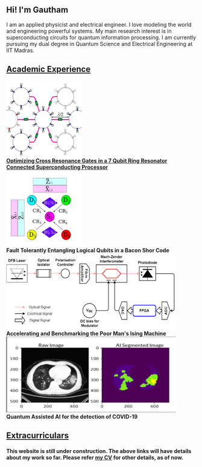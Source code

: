 ## Hi! I'm Gautham
I am an applied physicist and electrical engineer. I love modeling the world and engineering powerful systems. My main research interest is in superconducting circuits for quantum information processing. I am currently pursuing my dual degree in Quantum Science and Electrical Engineering at IIT Madras. 

## [Academic Experience](https://gautham-umasankar.github.io/academic_experience.html)


<div class="row">
  <div class="column">
    <img src="/pictures/ring.png" alt="Qubits connected with a ring" width = "200" height = "200">
  </div>
  <div class = "column">
    <strong><a href="https://gautham-umasankar.github.io/academic_experience.html#CRGate">Optimizing Cross Resonance Gates in a 7 Qubit Ring Resonator Connected Superconducting Processor</a> </strong>
  </div>
</div>

<div class="row">
  <div class="column">
    <img src="/pictures/entangling_logical_qubits.png" alt="Entangling Logical Qubits" width = "200" height = "200">
  </div>
  <div class = "column">
    <strong> Fault Tolerantly Entangling Logical Qubits in a Bacon Shor Code </strong>
  </div>
</div>

<div class="row">
  <div class="column">
    <img src="/pictures/poor_man_schematic.png" alt="The Poor Man's Ising Machine" width = "450" height = "200">
  </div>
</div>

<div class = "row">
  <div class = "column">
    <strong> Accelerating and Benchmarking the Poor Man's Ising Machine </strong>
  </div>
</div>

<div class="row">
  <div class="column">
    <img src="/pictures/Segmented_Lungs.png" alt="Segmented CT Scans" width = "450" height = "200">
  </div>
</div>

<div class = "row">
  <div class = "column">
    <strong> Quantum Assisted AI for the detection of COVID-19 </strong>
  </div>
</div>


## [Extracurriculars](https://gautham-umasankar.github.io/extracurriculars.html)

#### This website is still under construction. The above links will have details about my work so far. Please refer [my CV](www.google.com) for other details, as of now. 
